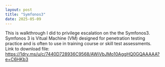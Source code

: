 ```yaml
---
layout: post
title: "Symfonos3"
date: 2025-05-09
---
```


This is walkthrough I did to privilege escalation on the the Symfonos3.  
Symfonos 3 is Vitual Machine (VM) designed for penetration testing practice and is often to use in training course or skill test assessments.  
Link to download file: https://1drv.ms/u/c/7440D728936C9568/AWiVbJMo10AggHQ0GQAAAAA?e=C6HKb3  



